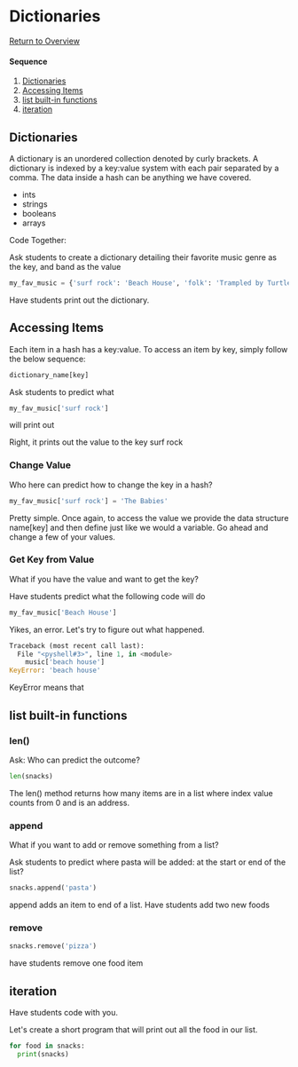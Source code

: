 # Dictionaries

[Return to Overview](https://github.com/kyle1james/teacher_docs_coding_bootcamp/blob/master/README.md)

#### Sequence

1. [Dictionaries](#dictionaries)
2. [Accessing Items](#accessing-items)
3. [list built-in functions](#list-built-in-functions)
4. [iteration](#iteration)



## Dictionaries
A dictionary is an unordered collection denoted by curly brackets. A dictionary is indexed by a key:value system with each pair separated by a comma. The data inside a hash can be anything we have covered.

- ints
- strings
- booleans
- arrays

Code Together:

Ask students to create a dictionary detailing their favorite music genre as the key, and band as the value

```python
my_fav_music = {'surf rock': 'Beach House', 'folk': 'Trampled by Turtles', 'Rap': 'Nas'}

```
Have students print out the dictionary.

## Accessing Items
Each item in a hash has a key:value. To access an item by key, simply follow the below sequence:

```python
dictionary_name[key]
```

Ask students to predict what

```python
my_fav_music['surf rock']
```
will print out

Right, it prints out the value to the key surf rock

### Change Value

Who here can predict how to change the key in a hash?

```python
my_fav_music['surf rock'] = 'The Babies'

```

Pretty simple. Once again, to access the value we provide the data structure name[key] and then define just like we would a variable. Go ahead and change a few of your values.

### Get Key from Value

What if you have the value and want to get the key?

Have students predict what the following code will do

```python
my_fav_music['Beach House']
```
Yikes, an error. Let's try to figure out what happened.

```Python
Traceback (most recent call last):
  File "<pyshell#3>", line 1, in <module>
    music['beach house']
KeyError: 'beach house'
```
KeyError means that
## list built-in functions

### len()
Ask: Who can predict the outcome?

```Python
len(snacks)
```

The len() method returns how many items are in a list where index value counts from 0 and is an address.


### append
What if you want to add or remove something from a list?

Ask students to predict where pasta will be added: at the start or end of the list?


```python
snacks.append('pasta')
```
append adds an item to end of a list.
Have students add two new foods

### remove
```python
snacks.remove('pizza')
```
have students remove one food item

## iteration
Have students code with you.

Let's create a short program that will print out all the food in our list.

```python
for food in snacks:
  print(snacks)
```
